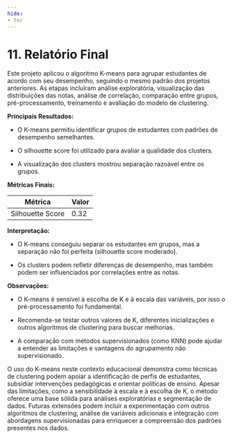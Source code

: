 ```yaml
---
hide:
- toc
---
```


# 11. Relatório Final

Este projeto aplicou o algoritmo K-means para agrupar estudantes de acordo com seu desempenho, seguindo o mesmo padrão dos projetos anteriores. As etapas incluíram análise exploratória, visualização das distribuições das notas, análise de correlação, comparação entre grupos, pré-processamento, treinamento e avaliação do modelo de clustering.

**Principais Resultados:**

- O K-means permitiu identificar grupos de estudantes com padrões de desempenho semelhantes.

- O silhouette score foi utilizado para avaliar a qualidade dos clusters.

- A visualização dos clusters mostrou separação razoável entre os grupos.

**Métricas Finais:**

| Métrica           | Valor |
|-------------------|-------|
| Silhouette Score  | 0.32  |

**Interpretação:**

- O K-means conseguiu separar os estudantes em grupos, mas a separação não foi perfeita (silhouette score moderado).

- Os clusters podem refletir diferenças de desempenho, mas também podem ser influenciados por correlações entre as notas.

**Observações:**

- O K-means é sensível à escolha de K e à escala das variáveis, por isso o pré-processamento foi fundamental.

- Recomenda-se testar outros valores de K, diferentes inicializações e outros algoritmos de clustering para buscar melhorias.

- A comparação com métodos supervisionados (como KNN) pode ajudar a entender as limitações e vantagens do agrupamento não supervisionado.

O uso do K-means neste contexto educacional demonstra como técnicas de clustering podem apoiar a identificação de perfis de estudantes, subsidiar intervenções pedagógicas e orientar políticas de ensino. Apesar das limitações, como a sensibilidade à escala e à escolha de K, o método oferece uma base sólida para análises exploratórias e segmentação de dados. Futuras extensões podem incluir a experimentação com outros algoritmos de clustering, análise de variáveis adicionais e integração com abordagens supervisionadas para enriquecer a compreensão dos padrões presentes nos dados.